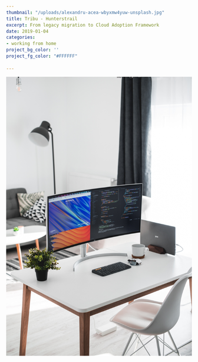 ```yaml
---
thumbnail: "/uploads/alexandru-acea-wbyxmw4yuw-unsplash.jpg"
title: Tribu - Hunterstrail
excerpt: From legacy migration to Cloud Adoption Framework
date: 2019-01-04
categories:
- working from home
project_bg_color: ''
project_fg_color: "#FFFFFF"

---
```

![](/uploads/alexandru-acea-wbyxmw4yuw-unsplash.jpg)